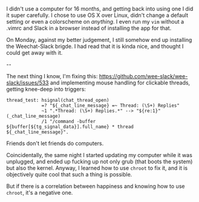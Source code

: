 I didn't use a computer for 16 months, and getting back into using one I did it super carefully. I chose to use OS X over Linux, didn't change a default setting or even a colorscheme on _anything_. I even run my `vim` without a .vimrc and Slack in a browser instead of installing the app for that.

On Monday, against my better judgement, I still somehow end up installing the Weechat-Slack brigde. I had read that it is kinda nice, and thought I could get away with it.

--

The next thing I know, I'm fixing this: https://github.com/wee-slack/wee-slack/issues/533
and implementing mouse handling for clickable threads, getting knee-deep into triggers: 

```
thread_test: hsignal(chat_thread_open)
             =? "${_chat_line_message} =~ Thread: (\S+) Replies"
             ~1 ".*Thread: (\S+) Replies.*" --> "${re:1}" (_chat_line_message)
             /1 "/command -buffer ${buffer[${tg_signal_data}].full_name} * thread ${_chat_line_message}".
```

Friends don't let friends do computers.

Coincidentally, the same night I started updating my computer while it was unplugged, and ended up fucking up not only grub (that boots the system) but also the kernel. Anyway, I learned how to use `chroot` to fix it, and it is objectively quite cool that such a thing is possible.

But if there is a correlation between happiness and knowing how to use `chroot`, it's a negative one.
